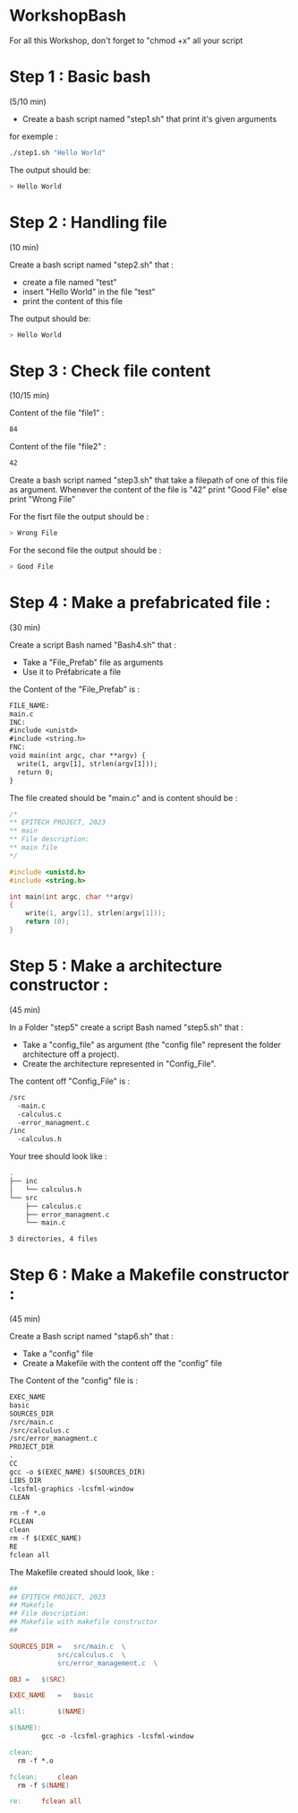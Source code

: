 # WorkshopBash

For all this Workshop, don't forget to "chmod +x" all your script 

# Step 1 : Basic bash
(5/10 min)

- Create a bash script named "step1.sh" that print it's given arguments

for exemple :
```bash
./step1.sh "Hello World"
```

The output should be:
```bash
> Hello World
```

# Step 2 : Handling file
(10 min)

Create a bash script named "step2.sh" that :
- create a file named "test"
- insert "Hello World" in the file "test"
- print the content of this file

The output should be:
```bash
> Hello World
```
# Step 3 : Check file content
(10/15 min)

Content of the file "file1" :

```bash
84
```

Content of the file "file2" :

```bash
42
```


Create a bash script named "step3.sh" that take a filepath of one of this file as argument.
Whenever the content of the file is "42" print "Good File" else print "Wrong File"


For the fisrt file the output should be :

```bash
> Wrong File
```

For the second file the output should be :

```bash
> Good File
```

# Step 4 : Make a prefabricated file :
(30 min)

Create a script Bash named "Bash4.sh" that :
- Take a "File_Prefab" file as arguments
- Use it to Préfabricate a file

the Content of the "File_Prefab" is :

```txt
FILE_NAME:
main.c
INC:
#include <unistd>
#include <string.h>
FNC: 
void main(int argc, char **argv) {
  write(1, argv[1], strlen(argv[1]));
  return 0;
}
```

The file created should be "main.c" and is content should be :

```c
/*
** EPITECH PROJECT, 2023
** main
** File description:
** main file
*/

#include <unistd.h>
#include <string.h>

int main(int argc, char **argv)
{
    write(1, argv[1], strlen(argv[1]));
    return (0);
}
```

# Step 5 : Make a architecture constructor :
(45 min)

In a Folder "step5" create a script Bash named "step5.sh" that :
- Take a "config_file" as argument (the "config file" represent the folder architecture off a project).
- Create the architecture represented in "Config_File".

The content off "Config_File" is :

```bash
/src
  -main.c
  -calculus.c
  -error_managment.c
/inc
  -calculus.h
```

Your tree should look like :

```bash
.
├── inc
│   └── calculus.h
└── src
    ├── calculus.c
    ├── error_managment.c
    └── main.c

3 directories, 4 files
```

# Step 6 : Make a Makefile constructor :
(45 min)

Create a Bash script named "stap6.sh" that :
- Take a "config" file
- Create a Makefile with the content off the "config" file

The Content of the "config" file is :

```txt
EXEC_NAME
basic
SOURCES_DIR
/src/main.c
/src/calculus.c
/src/error_managment.c
PROJECT_DIR
.
CC
gcc -o $(EXEC_NAME) $(SOURCES_DIR)
LIBS_DIR
-lcsfml-graphics -lcsfml-window
CLEAN

rm -f *.o
FCLEAN
clean
rm -f $(EXEC_NAME)
RE
fclean all
```

The Makefile created should look, like :

```Makefile
##
## EPITECH PROJECT, 2023
## Makefile
## File description:
## Makefile with makefile constructor
##

SOURCES_DIR	= 	src/main.c 	\
			src/calculus.c 	\
			src/error_management.c 	\

OBJ	=	$(SRC)

EXEC_NAME	=	basic

all: 		$(NAME)

$(NAME):
		gcc -o -lcsfml-graphics -lcsfml-window

clean:
  rm -f *.o

fclean:		clean
  rm -f $(NAME)

re:		fclean all
```



